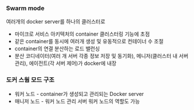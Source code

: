 ### Swarm mode
여러개의 docker server를 하나의 클러스터로
- 마이크로 서비스 아키텍처의 container 클러스터링 기능에 초점
- 같은 container를 동시에 여러개 생성 및 유동적으로 컨테이너 수 조절
- container의 연결 분산하는 로드 밸런싱
- 분산 코디네이터(여러 개 서버 각종 정보 저장 및 동기화), 
  메니저(클러스터 내 서버 관리), 에이전트(각 서버 제어)가 docker에 내장
### 도커 스웜 모드 구조
- 워커 노드 - container가 생성되고 관리되는 Docker server
- 매니저 노드 - 워커 노드 관리 서버
  워커 노드의 역할도 가능
